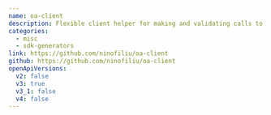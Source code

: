 ```yaml
---
name: oa-client
description: Flexible client helper for making and validating calls to OpenAPI backends. For Node and the browser. Runtime lib - no need for code generation!
categories:
  - misc
  - sdk-generators
link: https://github.com/ninofiliu/oa-client
github: https://github.com/ninofiliu/oa-client
openApiVersions:
  v2: false
  v3: true
  v3_1: false
  v4: false
---
```

